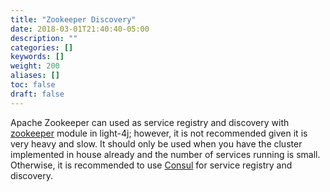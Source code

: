```yaml
---
title: "Zookeeper Discovery"
date: 2018-03-01T21:40:40-05:00
description: ""
categories: []
keywords: []
weight: 200
aliases: []
toc: false
draft: false
---
```


Apache Zookeeper can used as service registry and discovery with [zookeeper][] module in light-4j; however, it is not recommended given it is very heavy and slow. It should only be used when you have the cluster implemented in house already and the number of services running is small. Otherwise, it is recommended to use [Consul][] for service registry and discovery. 

[zookeeper]: /concern/zookeeper/
[Consul]: /consumer/consul-discovery/
